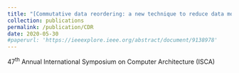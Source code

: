```yaml
---
title: "[Commutative data reordering: a new technique to reduce data movement energy on sparse inference workloads] (https://ieeexplore.ieee.org/abstract/document/9138978)"
collection: publications
permalink: /publication/CDR
date: 2020-05-30
#paperurl: 'https://ieeexplore.ieee.org/abstract/document/9138978'
---
```

47<sup>th</sup> Annual International Symposium on Computer Architecture (ISCA)
